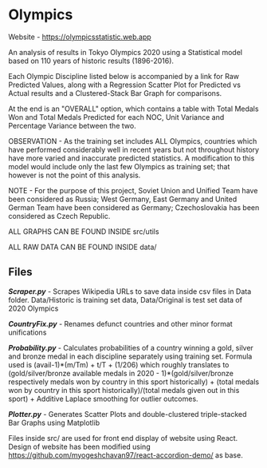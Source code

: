 # Olympics

Website - https://olympicsstatistic.web.app

An analysis of results in Tokyo Olympics 2020 using a Statistical model based on 110 years of historic results (1896-2016).

Each Olympic Discipline listed below is accompanied by a link for Raw Predicted Values, along with a Regression Scatter Plot for Predicted vs Actual results and a Clustered-Stack Bar Graph for comparisons.

At the end is an "OVERALL" option, which contains a table with Total Medals Won and Total Medals Predicted for each NOC, Unit Variance and Percentage Variance between the two.

OBSERVATION - As the training set includes ALL Olympics, countries which have performed considerably well in recent years but not throughout history have more varied and inaccurate predicted statistics. A modification to this model would include only the last few Olympics as training set; that however is not the point of this analysis.

NOTE - For the purpose of this project, Soviet Union and Unified Team have been considered as Russia; West Germany, East Germany and United German Team have been considered as Germany; Czechoslovakia has been considered as Czech Republic.

ALL GRAPHS CAN BE FOUND INSIDE src/utils

ALL RAW DATA CAN BE FOUND INSIDE data/

## Files

***Scraper.py*** - Scrapes Wikipedia URLs to save data inside csv files in Data folder. Data/Historic is training set data, Data/Original is test set data of 2020 Olympics

***CountryFix.py*** - Renames defunct countries and other minor format unifications

***Probability.py*** - Calculates probabilities of a country winning a gold, silver and bronze medal in each discipline separately using training set. Formula used is (avail-1)\*(m/Tm) + t/T + (1/206) which roughly translates to (gold/silver/bronze available medals in 2020 - 1)\*(gold/silver/bronze respectively medals won by country in this sport historically) + (total medals won by country in this sport historically)/(total medals given out in this sport) + Additive Laplace smoothing for outlier outcomes.

***Plotter.py*** - Generates Scatter Plots and double-clustered triple-stacked Bar Graphs using Matplotlib


Files inside src/ are used for front end display of website using React. Design of website has been modified using https://github.com/myogeshchavan97/react-accordion-demo/ as base.
